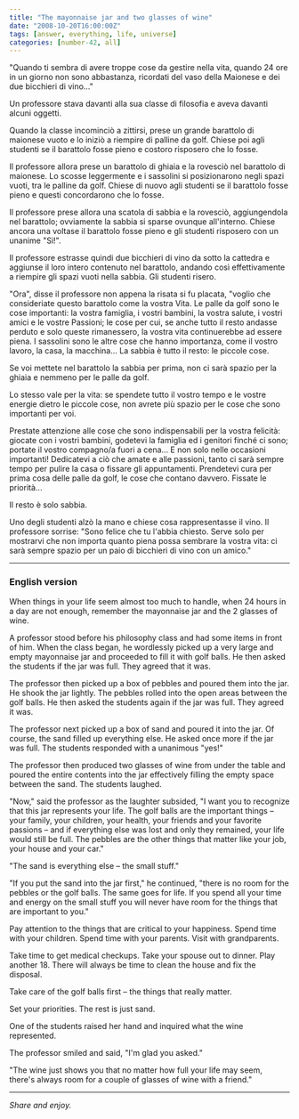 ```yaml
---
title: "The mayonnaise jar and two glasses of wine"
date: "2008-10-20T16:00:00Z"
tags: [answer, everything, life, universe]
categories: [number-42, all]
---
```


"Quando ti sembra di avere troppe cose da gestire nella vita, quando 24 ore in
un giorno non sono abbastanza, ricordati del vaso della Maionese e dei due
bicchieri di vino..."

Un professore stava davanti alla sua classe di filosofia e aveva davanti alcuni
oggetti.

Quando la classe incominciò a zittirsi, prese un grande barattolo di maionese
vuoto e lo iniziò a riempire di palline da golf. Chiese poi agli studenti se il
barattolo fosse pieno e costoro risposero che lo fosse.

Il professore allora prese un barattolo di ghiaia e la rovesciò nel barattolo
di maionese. Lo scosse leggermente e i sassolini si posizionarono negli spazi
vuoti, tra le palline da golf. Chiese di nuovo agli studenti se il barattolo
fosse pieno e questi concordarono che lo fosse.

Il professore prese allora una scatola di sabbia e la rovesciò, aggiungendola
nel barattolo; ovviamente la sabbia si sparse ovunque all'interno. Chiese
ancora una voltase il barattolo fosse pieno e gli studenti risposero con un
unanime "Sì!".

Il professore estrasse quindi due bicchieri di vino da sotto la cattedra e
aggiunse il loro intero contenuto nel barattolo, andando così effettivamente a
riempire gli spazi vuoti nella sabbia. Gli studenti risero.

"Ora", disse il professore non appena la risata si fu placata, "voglio che
consideriate questo barattolo come la vostra Vita. Le palle da golf sono le
cose importanti: la vostra famiglia, i vostri bambini, la vostra salute, i
vostri amici e le vostre Passioni; le cose per cui, se anche tutto il resto
andasse perduto e solo queste rimanessero, la vostra vita continuerebbe ad
essere piena. I sassolini sono le altre cose che hanno importanza, come il
vostro lavoro, la casa, la macchina... La sabbia è tutto il resto: le piccole
cose.

Se voi mettete nel barattolo la sabbia per prima, non ci sarà spazio per la
ghiaia e nemmeno per le palle da golf.

Lo stesso vale per la vita: se spendete tutto il vostro tempo e le vostre
energie dietro le piccole cose, non avrete più spazio per le cose che sono
importanti per voi.

Prestate attenzione alle cose che sono indispensabili per la vostra felicità:
giocate con i vostri bambini, godetevi la famiglia ed i genitori finché ci
sono; portate il vostro compagno/a fuori a cena... E non solo nelle occasioni
importanti! Dedicatevi a ciò che amate e alle passioni, tanto ci sarà sempre
tempo per pulire la casa o fissare gli appuntamenti. Prendetevi cura per prima
cosa delle palle da golf, le cose che contano davvero. Fissate le priorità...

Il resto è solo sabbia.

Uno degli studenti alzò la mano e chiese cosa rappresentasse il vino. Il
professore sorrise: "Sono felice che tu l'abbia chiesto. Serve solo per
mostrarvi che non importa quanto piena possa sembrare la vostra vita: ci sarà
sempre spazio per un paio di bicchieri di vino con un amico."

---

### English version

When things in your life seem almost too much to handle, when 24 hours in a day
are not enough, remember the mayonnaise jar and the 2 glasses of wine.

A professor stood before his philosophy class and had some items in front of
him.  When the class began, he wordlessly picked up a very large and empty
mayonnaise jar and proceeded to fill it with golf balls.  He then asked the
students if the jar was full. They agreed that it was.

The professor then picked up a box of pebbles and poured them into the jar. He
shook the jar lightly. The pebbles rolled into the open areas between the golf
balls. He then asked the students again if the jar was full. They agreed it
was.

The professor next picked up a box of sand and poured it into the jar. Of
course, the sand filled up everything else. He asked once more if the jar was
full. The students responded with a unanimous "yes!"

The professor then produced two glasses of wine from under the table and poured
the entire contents into the jar effectively filling the empty space between
the sand. The students laughed.

"Now," said the professor as the laughter subsided, "I want you to recognize
that this jar represents your life. The golf balls are the important things –
your family, your children, your health, your friends and your favorite
passions – and if everything else was lost and only they remained, your life
would still be full. The pebbles are the other things that matter like your
job, your house and your car."

"The sand is everything else – the small stuff."

"If you put the sand into the jar first," he continued, "there is no room for
the pebbles or the golf balls. The same goes for life. If you spend all your
time and energy on the small stuff you will never have room for the things that
are important to you."

Pay attention to the things that are critical to your happiness.  Spend time
with your children.  Spend time with your parents.  Visit with grandparents.

Take time to get medical checkups.  Take your spouse out to dinner.  Play
another 18.  There will always be time to clean the house and fix the disposal.

Take care of the golf balls first – the things that really matter.

Set your priorities. The rest is just sand.

One of the students raised her hand and inquired what the wine represented.

The professor smiled and said, "I'm glad you asked."

"The wine just shows you that no matter how full your life may seem, there's
always room for a couple of glasses of wine with a friend."

---

*Share and enjoy.*
